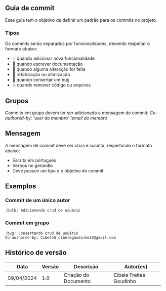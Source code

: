 ## Guia de commit

Esse guia tem o objetivo de definir um padrão para os commits no projeto.

### Tipos
Os commits serão separados por funcionalidades, devendo respeitar o formato abaixo:
- :bulb: quando adicionar nova funcionalidade
- :pencil: quando escrever documentação
- :repeat: quando alguma alteração for feita
- :racehorse: refatoração ou otimização
- :bug: quando consertar um bug
- :fire: quando remover código ou arquivos

## Grupos
Commits em grupo devem ter ser adicionado a mensagem do commit:
*Co-authored-by: 'user do membro' 'email do membro'*

## Mensagem
A mensagem de commit deve ser clara e sucinta, respeitando o formato abaixo:
- Escrita em português
- Verbos no gerúndio
- Deve possuir um tipo e o objetivo do commit

## Exemplos

### Commit de um único autor
```
:bulb: Adicionando crud de usuário
```

### Commit em grupo
```
:bug: Consertando crud de usuário
Co-authored-by: CibeleG cibelegoudinho13@gmail.com
```

## Histórico de versão
| Data | Versão | Descrição | Autor(es) |
| ---- | ---- | ---- | ---- |
| 09/04/2024 | 1.0 | Criação do Documento | Cibele Freitas Goudinho |